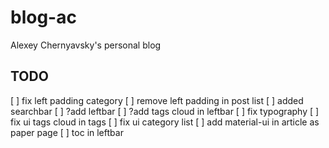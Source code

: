 # blog-ac
Alexey Chernyavsky's personal blog

## TODO
[ ] fix left padding category
[ ] remove left padding in post list
[ ] added searchbar
[ ] ?add leftbar 
[ ] ?add tags cloud in leftbar
[ ] fix typography
[ ] fix ui tags cloud in tags
[ ] fix ui category list 
[ ] add material-ui in article as paper page
[ ] toc in leftbar